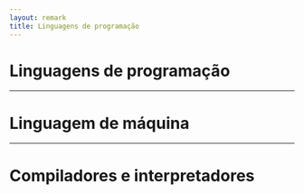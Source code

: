 ```yaml
---
layout: remark
title: Linguagens de programação
---
```


<div>

# Linguagens de programação

---

# Linguagem de máquina

---

# Compiladores e interpretadores


</div>